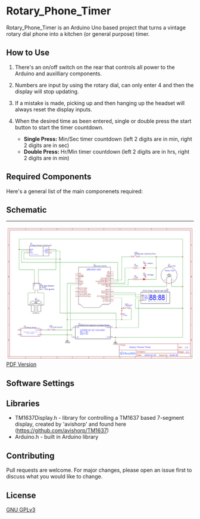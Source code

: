 # Rotary_Phone_Timer

Rotary_Phone_Timer is an Arduino Uno based project that turns a vintage rotary dial phone into a kitchen (or general purpose) timer.  

## How to Use

1) There's an on/off switch on the rear that controls all power to the Arduino and auxilliary components.

2) Numbers are input by using the rotary dial, can only enter 4 and then the display will stop updating.

3) If a mistake is made, picking up and then hanging up the headset will always reset the display inputs.

5) When the desired time as been entered, single or double press the start button to start the timer countdown.
    * **Single Press:** Min/Sec timer countdown (left 2 digits are in min, right 2 digits are in sec)
    * **Double Press:** Hr/Min timer countdown (left 2 digits are in hrs, right 2 digits are in min)

## Required Components

Here's a general list of the main componenets required:

## Schematic
-----------------------

![Schematic](https://github.com/Scott-28/Rotary_Phone_Timer/blob/main/documentation/Schematic_Rotary-Phone-Timer_2024-03-16.png)
[PDF Version](https://github.com/Scott-28/Rotary_Phone_Timer/blob/main/documentation/Schematic_Rotary-Phone-Timer_2024-03-14.pdf)

## Software Settings

## Libraries

* TM1637Display.h -  library for controlling a TM1637 based 7-segment display, created by 'avishorp' and found here (https://github.com/avishorp/TM1637)
* Arduino.h - built in Arduino library

## Contributing

Pull requests are welcome. For major changes, please open an issue first
to discuss what you would like to change.

## License

[GNU GPLv3](https://www.gnu.org/licenses/gpl-3.0.en.html)
